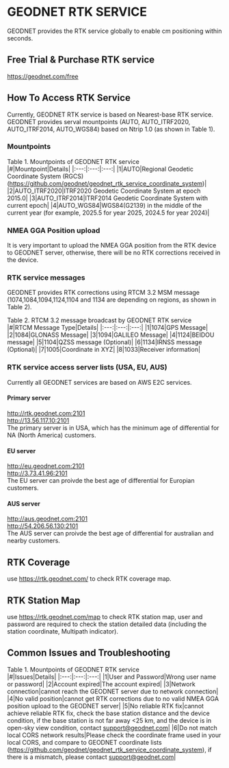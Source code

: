 # GEODNET RTK SERVICE
GEODNET provides the RTK service globally to enable cm positioning within seconds.

## Free Trial & Purchase RTK service
https://geodnet.com/free  

## How To Access RTK Service
Currently, GEODNET RTK service is based on Nearest-base RTK service. GEODNET provides serval mountpoints (AUTO, AUTO_ITRF2020, AUTO_ITRF2014, AUTO_WGS84) based on Ntrip 1.0 (as shown in Table 1).  

### Mountpoints
Table 1. Mountpoints of GEODNET RTK service  
|#|Mountpoint|Details|
|:---:|:---:|:---:|
|1|AUTO|Regional Geodetic Coordinate System (RGCS) (https://github.com/geodnet/geodnet_rtk_service_coordinate_system)|
|2|AUTO_ITRF2020|ITRF2020 Geodetic Coordinate System at epoch 2015.0|
|3|AUTO_ITRF2014|ITRF2014 Geodetic Coordinate System with current epoch|
|4|AUTO_WGS84|WGS84(G2139) in the middle of the current year (for example, 2025.5 for year 2025, 2024.5 for year 2024)|

### NMEA GGA Position upload
It is very important to upload the NMEA GGA position from the RTK device to GEODNET server, otherwise, there will be no RTK corrections received in the device.  

### RTK service messages
GEODNET provides RTK corrections using RTCM 3.2 MSM message (1074,1084,1094,1124,1104 and 1134 are depending on regions, as shown in Table 2). 

Table 2. RTCM 3.2 message broadcast by GEODNET RTK service  
|#|RTCM Message Type|Details|
|:---:|:---:|:---:|
|1|1074|GPS Message|
|2|1084|GLONASS Message|
|3|1094|GALILEO Message|
|4|1124|BEIDOU message|
|5|1104|QZSS message (Optional)|
|6|1134|IRNSS message (Optional)|
|7|1005|Coordinate in XYZ|
|8|1033|Receiver information|

### RTK service access server lists (USA, EU, AUS)

Currently all GEODNET services are based on AWS E2C services.

#### Primary server
http://rtk.geodnet.com:2101  
http://13.56.117.10:2101  
The primary server is in USA, which has the minimum age of differential for NA (North America) customers. 
#### EU server
http://eu.geodnet.com:2101  
http://3.73.41.96:2101  
The EU server can proivde the best age of differential for Europian customers.    
#### AUS server
http://aus.geodnet.com:2101  
http://54.206.56.130:2101  
The AUS server can proivde the best age of differential for australian and nearby customers.    

## RTK Coverage
use https://rtk.geodnet.com/ to check RTK coverage map.   

## RTK Station Map
use https://rtk.geodnet.com/map to check RTK station map, user and password are required to check the station detailed data (including the station coordinate, Multipath indicator).   

## Common Issues and Troubleshooting
Table 1. Mountpoints of GEODNET RTK service  
|#|Issues|Details|
|:---:|:---:|:---:|
|1|User and Password|Wrong user name or password|
|2|Account expired|The account expired|
|3|Network connection|cannot reach the GEODNET server due to network connection|
|4|No valid position|cannot get RTK corrections due to no valid NMEA GGA position upload to the GEODNET server|
|5|No reliable RTK fix|cannot achieve reliable RTK fix, check the base station distance and the device condition, if the base station is not far away <25 km, and the device is in open-sky view condition, contact support@geodnet.com|
|6|Do not match local CORS network results|Please check the coordinate frame used in your local CORS, and compare to GEODNET coordinate lists (https://github.com/geodnet/geodnet_rtk_service_coordinate_system), if there is a mismatch, please contact support@geodnet.com|




